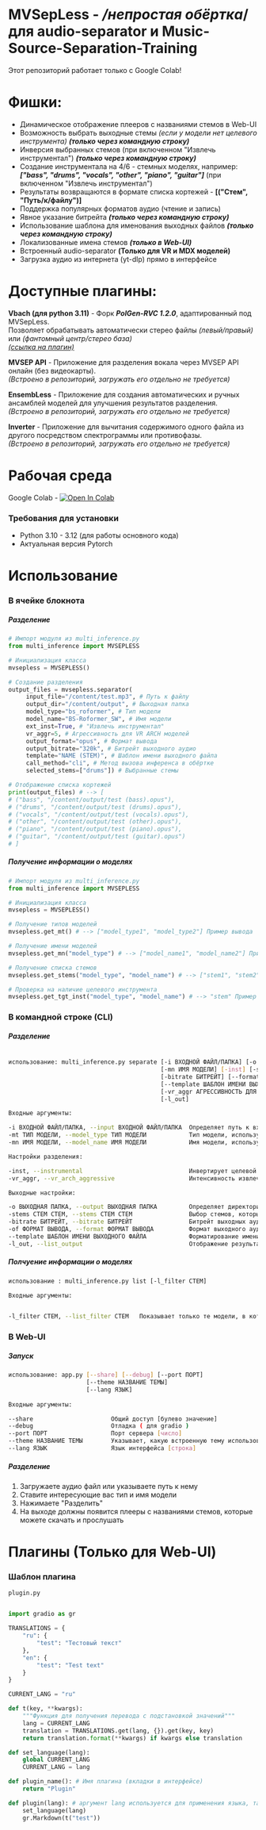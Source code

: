 # MVSepLess - */непростая обёртка*/ для audio-separator и Music-Source-Separation-Training

Этот репозиторий работает только с Google Colab!

# Фишки:

- Динамическое отображение плееров с названиями стемов в Web-UI
- Возможность выбрать выходные стемы *(если у модели нет целевого инструмента)* ***(только через командную строку)***
- Инверсия выбранных стемов (при включенном "Извлечь инструментал") ***(только через командную строку)***
- Создание инструментала на 4/6 - стемных моделях, например: ***["bass", "drums", "vocals", "other", "piano", "guitar"]*** (при включенном "Извлечь инструментал")
- Результаты возвращаются в формате списка кортежей - **[("Стем", "Путь/к/файлу")]**
- Поддержка популярных форматов аудио (чтение и запись)
- Явное указание битрейта ***(только через командную строку)***
- Использование шаблона для именования выходных файлов ***(только через командную строку)***
- Локализованные имена стемов ***(только в Web-UI)***
- Встроенный audio-separator **(Только для VR и MDX моделей)**
- Загрузка аудио из интернета (yt-dlp) прямо в интерфейсе

# Доступные плагины:

**Vbach (для python 3.11)** - Форк ***PolGen-RVC 1.2.0***, адаптированный под MVSepLess.<br>Позволяет обрабатывать автоматически стерео файлы *(левый/правый)* или *(фантомный центр/стерео база)*<br>*[(ссылка на плагин)](https://huggingface.co/noblebarkrr/mvsepless_plugins/blob/main/vbach_for_mvsepless_gamma.py)*

**MVSEP API** - Приложение для разделения вокала через MVSEP API онлайн (без видеокарты).<br>*(Встроено в репозиторий, загружать его отдельно не требуется)*

**EnsembLess** - Приложение для создания автоматических и ручных ансамблей моделей для улучшения результатов разделения.<br>*(Встроено в репозиторий, загружать его отдельно не требуется)*

**Inverter** - Приложение для вычитания содержимого одного файла из другого посредством спектрограммы или противофазы.<br>*(Встроено в репозиторий, загружать его отдельно не требуется)*

# Рабочая среда

Google Colab - [![Open In Colab](https://colab.research.google.com/assets/colab-badge.svg)](https://colab.research.google.com/github/noblebarkrr/mvsepless/blob/gamma/Mvsepless_Gamma.ipynb)

### Требования для установки

- Python 3.10 - 3.12 (для работы основного кода)
- Актуальная версия Pytorch

# Использование

### В ячейке блокнота

##### Разделение

```python
# Импорт модуля из multi_inference.py
from multi_inference import MVSEPLESS

# Инициализация класса
mvsepless = MVSEPLESS()

# Создание разделения
output_files = mvsepless.separator(
     input_file="/content/test.mp3", # Путь к файлу
     output_dir="/content/output", # Выходная папка
     model_type="bs_roformer", # Тип модели
     model_name="BS-Roformer_SW", # Имя модели
     ext_inst=True, # "Извлечь инструментал"
     vr_aggr=5, # Агрессивность для VR ARCH моделей
     output_format="opus", # Формат вывода
     output_bitrate="320k", # Битрейт выходного аудио
     template="NAME (STEM)", # Шаблон имени выходного файла
     call_method="cli", # Метод вызова инференса в обёртке
     selected_stems=["drums"]) # Выбранные стемы

# Отображение списка кортежей
print(output_files) # --> [
# ("bass", "/content/output/test (bass).opus"),
# ("drums", "/content/output/test (drums).opus"),
# ("vocals", "/content/output/test (vocals).opus"),
# ("other", "/content/output/test (other).opus"),
# ("piano", "/content/output/test (piano).opus"),
# ("guitar", "/content/output/test (guitar).opus")
# ]

```

##### Получение информации о моделях

```python
# Импорт модуля из multi_inference.py
from multi_inference import MVSEPLESS

# Инициализация класса
mvsepless = MVSEPLESS()

# Получение типов моделей
mvsepless.get_mt() # --> ["model_type1", "model_type2"] Пример вывода

# Получение имени моделей
mvsepless.get_mn("model_type") # --> ["model_name1", "model_name2"] Пример вывода

# Получение списка стемов
mvsepless.get_stems("model_type", "model_name") # --> ["stem1", "stem2"] Пример вывода

# Проверка на наличие целевого инструмента
mvsepless.get_tgt_inst("model_type", "model_name") # --> "stem" Пример вывода

```

### В командной строке (CLI)

##### Разделение

```sh

использование: multi_inference.py separate [-i ВХОДНОЙ ФАЙЛ/ПАПКА] [-o ВЫХОДНАЯ ПАПКА] [-mt ТИП МОДЕЛИ] 
                                           [-mn ИМЯ МОДЕЛИ] [-inst] [-stems "СТЕМ" "СТЕМ" "СТЕМ"...] 
                                           [-bitrate БИТРЕЙТ] [--format ФОРМАТ ВЫВОДА] 
                                           [--template ШАБЛОН ИМЕНИ ВЫХОДНОГО ФАЙЛА]
                                           [-vr_aggr АГРЕССИВНОСТЬ ДЛЯ VR ARCH МОДЕЛЕЙ]
                                           [-l_out]

Входные аргументы:

-i ВХОДНОЙ ФАЙЛ/ПАПКА, --input ВХОДНОЙ ФАЙЛ/ПАПКА  Определяет путь к входному файлу [строка]
-mt ТИП МОДЕЛИ, --model_type ТИП МОДЕЛИ            Тип модели, используемой в разделении [строка]
-mn ИМЯ МОДЕЛИ, --model_name ИМЯ МОДЕЛИ            Имя модели, используемой в разделении [строка]

Настройки разделения:

-inst, --instrumental                              Инвертирует целевой инструмент/выбранные стемы (работает только с MSST) [булево значение]
-vr_aggr, --vr_arch_aggressive                     Интенсивность извлечения стема на VR ARCH моделях [число]

Выходные настройки:

-o ВЫХОДНАЯ ПАПКА, --output ВЫХОДНАЯ ПАПКА         Определяет директорию, куда будут сохранены стемы [строка]
-stems СТЕМ СТЕМ, --stems СТЕМ СТЕМ                Выбор стемов, которые будут сохранены в папке [список]
-bitrate БИТРЕЙТ, --bitrate БИТРЕЙТ                Битрейт выходных аудио (игнорируется если формат вывода WAV, FLAC и AIFF) [строка]
-of ФОРМАТ ВЫВОДА, --format ФОРМАТ ВЫВОДА          Формат выходного аудио [строка]
--template ШАБЛОН ИМЕНИ ВЫХОДНОГО ФАЙЛА            Форматирование имени выходного файла по шаблону [строка]
-l_out, --list_output                              Отображение результатов разделения [булево значение]


```


##### Полчуение информации о моделях

```sh
использование : multi_inference.py list [-l_filter СТЕМ]

Входные аргументы:


-l_filter СТЕМ, --list_filter СТЕМ   Показывает только те модели, в которых есть указанный стем [строка]

```


### В Web-UI

##### Запуск 

```sh
использование: app.py [--share] [--debug] [--port ПОРТ]           
                      [--theme НАЗВАНИЕ ТЕМЫ]       
                      [--lang ЯЗЫК]
 
Входные аргументы:

--share                      Общий доступ [булево значение]
--debug                      Отладка ( для gradio )
--port ПОРТ                  Порт сервера [число]
--theme НАЗВАНИЕ ТЕМЫ        Указывает, какую встроенную тему использовать в интерфейсе [строка]
--lang ЯЗЫК                  Язык интерфейса [строка]

```

##### Разделение

1. Загружаете аудио файл или указываете путь к нему
2. Ставите интересующие вас тип и имя модели
4. Нажимаете "Разделить"
5. На выходе должны появится плееры с названиями стемов, которые можете скачать и прослушать

# Плагины (Только для Web-UI)

### Шаблон плагина

```
plugin.py
```

```python

import gradio as gr

TRANSLATIONS = {
    "ru": {
        "test": "Тестовый текст"
    },
    "en": {
        "test": "Test text"
    }
}

CURRENT_LANG = "ru"

def t(key, **kwargs):
    """Функция для получения перевода с подстановкой значений"""
    lang = CURRENT_LANG
    translation = TRANSLATIONS.get(lang, {}).get(key, key)
    return translation.format(**kwargs) if kwargs else translation

def set_language(lang):
    global CURRENT_LANG
    CURRENT_LANG = lang

def plugin_name(): # Имя плагина (вкладки в интерфейсе)
    return "Plugin"

def plugin(lang): # аргумент lang используется для применения языка, такого же как и в интерфейсе
    set_language(lang)
    gr.Markdown(t("test"))


```













